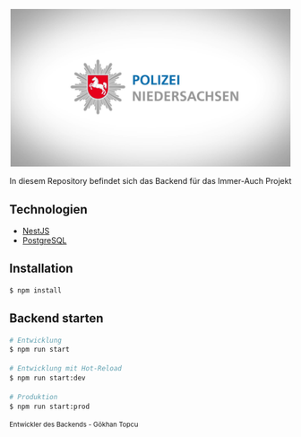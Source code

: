 <p align="center">
  <a href="https://www.polizei-nds.de/startseite/" target="blank"><img src="./logo.jpeg" width="500" alt="Polizei Niedersachsen" /></a>
</p>

  <p align="center">In diesem Repository befindet sich das Backend für das Immer-Auch Projekt</p>

  <!--[![Backers on Open Collective](https://opencollective.com/nest/backers/badge.svg)](https://opencollective.com/nest#backer)
  [![Sponsors on Open Collective](https://opencollective.com/nest/sponsors/badge.svg)](https://opencollective.com/nest#sponsor)-->

## Technologien

- [NestJS](https://nestjs.com/)
- [PostgreSQL](https://www.postgresql.org/)

## Installation

```bash
$ npm install
```

## Backend starten

```bash
# Entwicklung
$ npm run start

# Entwicklung mit Hot-Reload
$ npm run start:dev

# Produktion
$ npm run start:prod
```

<small>Entwickler des Backends - Gökhan Topcu</small>
